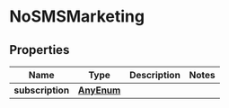 # NoSMSMarketing

## Properties
Name | Type | Description | Notes
------------ | ------------- | ------------- | -------------
**subscription** | [**AnyEnum**](AnyEnum.md) |  | 
